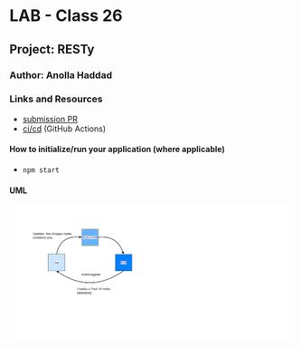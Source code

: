 # LAB - Class 26

## Project: RESTy

### Author: Anolla Haddad

### Links and Resources

- [submission PR](https://github.com/401-advanced-javascript-Anolla/resty/pull/3)
- [ci/cd](https://github.com/401-advanced-javascript-Anolla/resty/runs/820081762?check_suite_focus=true) (GitHub Actions)
<!-- - [back-end server url](http://xyz.com) (when applicable)
- [front-end application](http://xyz.com) (when applicable) -->

<!-- ### Setup

#### `.env` requirements (where applicable)

i.e.

- `PORT` - Port Number
- `MONGODB_URI` - URL to the running mongo instance/db -->

#### How to initialize/run your application (where applicable)

- `npm start`

<!-- #### How to use your library (where applicable)

#### Tests

- How do you run tests?
- Any tests of note?
- Describe any tests that you did not complete, skipped, etc -->

#### UML

![UML diagram ](./UML/lab26.png)
